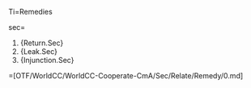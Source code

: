 Ti=Remedies

sec=<ol><li>{Return.Sec}<li>{Leak.Sec}<li>{Injunction.Sec}</ol>

=[OTF/WorldCC/WorldCC-Cooperate-CmA/Sec/Relate/Remedy/0.md]
